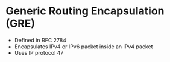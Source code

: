 # Generic Routing Encapsulation (GRE)
* Defined in RFC 2784
* Encapsulates IPv4 or IPv6 packet inside an IPv4 packet
* Uses IP protocol 47
